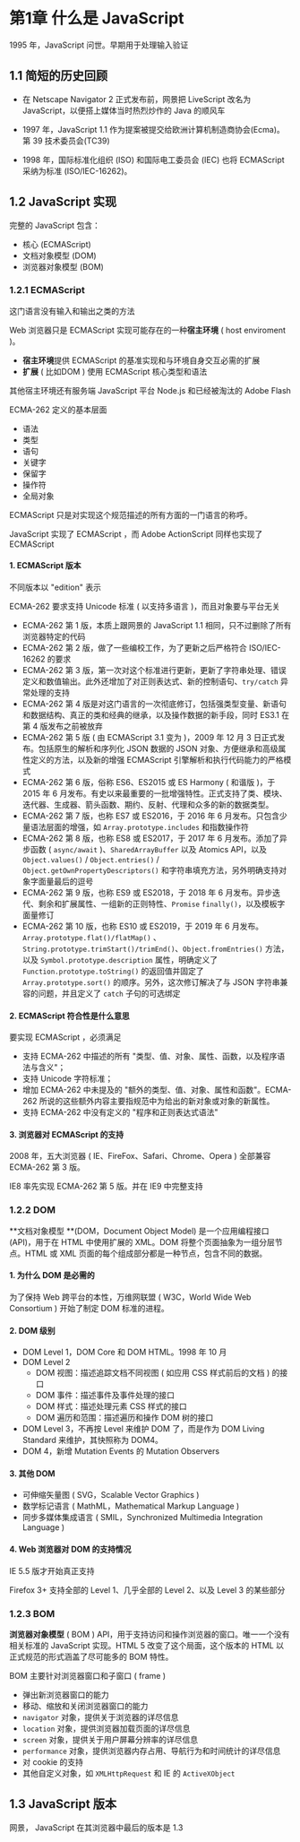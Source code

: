 # 第1章 什么是 JavaScript

1995 年，JavaScript 问世。早期用于处理输入验证



## 1.1 简短的历史回顾

- 在 Netscape Navigator 2 正式发布前，网景把 LiveScript 改名为 JavaScript，以便搭上媒体当时热烈炒作的 Java 的顺风车

- 1997 年，JavaScript 1.1 作为提案被提交给欧洲计算机制造商协会(Ecma)。第 39 技术委员会(TC39)
- 1998 年，国际标准化组织 (ISO) 和国际电工委员会 (IEC) 也将 ECMAScript 采纳为标准 (ISO/IEC-16262)。



## 1.2 JavaScript 实现

完整的 JavaScript 包含：

- 核心 (ECMAScript)
- 文档对象模型 (DOM)
- 浏览器对象模型 (BOM)



### 1.2.1 ECMAScript

这门语言没有输入和输出之类的方法

Web 浏览器只是 ECMAScript 实现可能存在的一种**宿主环境** ( host enviroment )。

- **宿主环境**提供 ECMAScript 的基准实现和与环境自身交互必需的扩展
- **扩展** ( 比如DOM )  使用 ECMAScript 核心类型和语法

其他宿主环境还有服务端 JavaScript 平台 Node.js 和已经被淘汰的 Adobe Flash



ECMA-262 定义的基本层面

- 语法
- 类型
- 语句
- 关键字
- 保留字
- 操作符
- 全局对象



ECMAScript 只是对实现这个规范描述的所有方面的一门语言的称呼。

JavaScript 实现了 ECMAScript ，而 Adobe ActionScript 同样也实现了 ECMAScript 



#### 1. ECMAScript 版本

不同版本以 "edition" 表示

ECMA-262 要求支持 Unicode 标准 ( 以支持多语言 )，而且对象要与平台无关

- ECMA-262 第 1 版，本质上跟网景的 JavaScript 1.1 相同，只不过删除了所有浏览器特定的代码
- ECMA-262 第 2 版，做了一些编校工作，为了更新之后严格符合 ISO/IEC-16262 的要求
- ECMA-262 第 3 版，第一次对这个标准进行更新，更新了字符串处理、错误定义和数值输出。此外还增加了对正则表达式、新的控制语句、`try/catch` 异常处理的支持
- ECMA-262 第 4 版是对这门语言的一次彻底修订，包括强类型变量、新语句和数据结构、真正的类和经典的继承，以及操作数据的新手段，同时 ES3.1 在第 4 版发布之前被放弃
- ECMA-262 第 5 版 ( 由 ECMAScript 3.1 变为 )，2009 年 12 月 3 日正式发布。包括原生的解析和序列化 JSON 数据的 JSON 对象、方便继承和高级属性定义的方法，以及新的增强 ECMAScript 引擎解析和执行代码能力的严格模式
- ECMA-262 第 6 版，俗称 ES6、ES2015 或 ES Harmony ( 和谐版 )，于 2015 年 6 月发布。有史以来最重要的一批增强特性。正式支持了类、模块、迭代器、生成器、箭头函数、期约、反射、代理和众多的新的数据类型。
- ECMA-262 第 7 版，也称 ES7 或 ES2016，于 2016 年 6 月发布。只包含少量语法层面的增强，如 `Array.prototype.includes` 和指数操作符
- ECMA-262 第 8 版，也称 ES8 或 ES2017，于 2017 年 6 月发布。添加了异步函数 ( `async/await` )、`SharedArrayBuffer` 以及 Atomics API，以及 `Object.values()` / `Object.entries()` / `Object.getOwnPropertyDescriptors()` 和字符串填充方法，另外明确支持对象字面量最后的逗号
- ECMA-262 第 9 版，也称 ES9 或 ES2018，于 2018 年 6 月发布。异步迭代、剩余和扩展属性、一组新的正则特性、`Promise` `finally()`，以及模板字面量修订
- ECMA-262 第 10 版，也称 ES10 或 ES2019，于 2019 年 6 月发布。`Array.prototype.flat()/flatMap()` 、`String.prototype.trimStart()/trimEnd()`、`Object.fromEntries()` 方法，以及 `Symbol.prototype.description` 属性，明确定义了 `Function.prototype.toString()` 的返回值并固定了 `Array.prototype.sort()` 的顺序。另外，这次修订解决了与 JSON 字符串兼容的问题，并且定义了 `catch` 子句的可选绑定

#### 2. ECMAScript 符合性是什么意思

要实现 ECMAScript ，必须满足

- 支持 ECMA-262 中描述的所有 "类型、值、对象、属性、函数，以及程序语法与含义"；
- 支持 Unicode 字符标准；
- 增加 ECMA-262 中未提及的 "额外的类型、值、对象、属性和函数"。ECMA-262 所说的这些额外内容主要指规范中为给出的新对象或对象的新属性。
- 支持 ECMA-262 中没有定义的 "程序和正则表达式语法"



#### 3. 浏览器对 ECMAScript 的支持

2008 年，五大浏览器 ( IE、FireFox、Safari、Chrome、Opera ) 全部兼容 ECMA-262 第 3 版。

IE8 率先实现 ECMA-262 第 5 版。并在 IE9 中完整支持



### 1.2.2 DOM

**文档对象模型 **(DOM，Document Object Model) 是一个应用编程接口 (API)，用于在 HTML 中使用扩展的 XML。DOM 将整个页面抽象为一组分层节点。HTML 或 XML 页面的每个组成部分都是一种节点，包含不同的数据。



#### 1. 为什么 DOM 是必需的

为了保持 Web 跨平台的本性，万维网联盟 ( W3C，World Wide Web Consortium ) 开始了制定 DOM 标准的进程。



#### 2. DOM 级别

- DOM Level 1，DOM Core 和 DOM HTML。1998 年 10 月
- DOM Level 2
  - DOM 视图：描述追踪文档不同视图 ( 如应用 CSS 样式前后的文档 ) 的接口
  - DOM 事件：描述事件及事件处理的接口
  - DOM 样式：描述处理元素 CSS 样式的接口
  - DOM 遍历和范围：描述遍历和操作 DOM 树的接口
- DOM Level 3，不再按 Level 来维护 DOM 了，而是作为 DOM Living Standard 来维护，其快照称为 DOM4。
- DOM 4，新增 Mutation Events 的 Mutation Observers



#### 3. 其他 DOM

- 可伸缩矢量图 ( SVG，Scalable Vector Graphics )
- 数学标记语言 ( MathML，Mathematical Markup Language )
- 同步多媒体集成语言 ( SMIL，Synchronized Multimedia Integration Language )



#### 4. Web 浏览器对 DOM 的支持情况

IE 5.5 版才开始真正支持

Firefox 3+ 支持全部的 Level 1、几乎全部的 Level 2、以及 Level 3 的某些部分



### 1.2.3 BOM

**浏览器对象模型** ( BOM ) API，用于支持访问和操作浏览器的窗口。唯一一个没有相关标准的 JavaScript 实现。HTML 5 改变了这个局面，这个版本的 HTML 以正式规范的形式涵盖了尽可能多的 BOM 特性。

BOM 主要针对浏览器窗口和子窗口 ( frame )

- 弹出新浏览器窗口的能力
- 移动、缩放和关闭浏览器窗口的能力
- `navigator` 对象，提供关于浏览器的详尽信息
- `location` 对象，提供浏览器加载页面的详尽信息
- `screen` 对象，提供关于用户屏幕分辨率的详尽信息
- `performance` 对象，提供浏览器内存占用、导航行为和时间统计的详尽信息
- 对 cookie 的支持
- 其他自定义对象，如 `XMLHttpRequest` 和 IE 的 `ActiveXObject`



## 1.3 JavaScript 版本

网景， JavaScript 在其浏览器中最后的版本是 1.3

